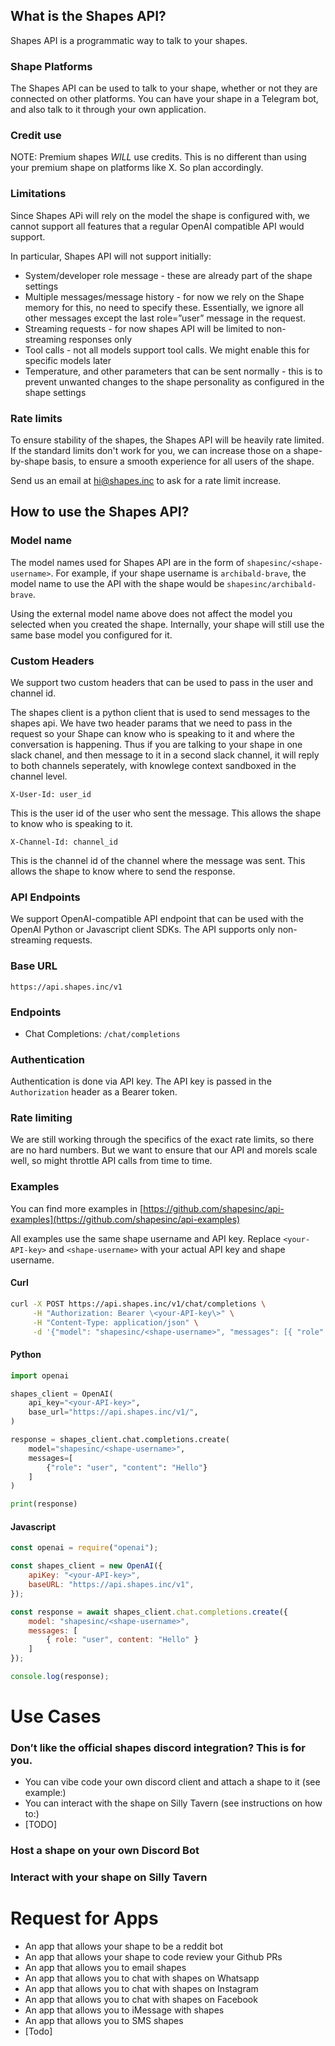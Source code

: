 ## What is the Shapes API?

Shapes API is a programmatic way to talk to your shapes.

### Shape Platforms

The Shapes API can be used to talk to your shape, whether or not they are connected on other platforms. You can have your shape in a Telegram bot, and also talk to it through your own application.

### Credit use

NOTE: Premium shapes _WILL_ use credits.
This is no different than using your premium shape on platforms like X. So plan accordingly.

### Limitations

Since Shapes APi will rely on the model the shape is configured with, we cannot support all features that a regular OpenAI compatible API would support.

In particular, Shapes API will not support initially:

- System/developer role message \- these are already part of the shape settings
- Multiple messages/message history \- for now we rely on the Shape memory for this, no need to specify these. Essentially, we ignore all other messages except the last role=”user” message in the request.
- Streaming requests \- for now shapes API will be limited to non-streaming responses only
- Tool calls \- not all models support tool calls. We might enable this for specific models later
- Temperature, and other parameters that can be sent normally \- this is to prevent unwanted changes to the shape personality as configured in the shape settings

### Rate limits

To ensure stability of the shapes, the Shapes API will be heavily rate limited. If the standard limits don't work for you, we can increase those on a shape-by-shape basis, to ensure a smooth experience for all users of the shape.

Send us an email at hi@shapes.inc to ask for a rate limit increase.

## How to use the Shapes API?

### Model name

The model names used for Shapes API are in the form of `shapesinc/<shape-username>`. For example, if your shape username is `archibald-brave`, the model name to use the API with the shape would be `shapesinc/archibald-brave`.

Using the external model name above does not affect the model you selected when you created the shape. Internally, your shape will still use the same base model you configured for it.

### Custom Headers

We support two custom headers that can be used to pass in the user and channel id.

The shapes client is a python client that is used to send messages to the shapes api. We have two header params that we need to pass in the request so your Shape can know who is speaking to it and where the conversation is happening. Thus if you are talking to your shape in one slack chanel, and then message to it in a second slack channel, it will reply to both channels seperately, with knowlege context sandboxed in the channel level.

```
X-User-Id: user_id
```

This is the user id of the user who sent the message. This allows the shape to know who is speaking to it.

```
X-Channel-Id: channel_id
```

This is the channel id of the channel where the message was sent. This allows the shape to know where to send the response.

### API Endpoints

We support OpenAI-compatible API endpoint that can be used with the OpenAI Python or Javascript client SDKs. The API supports only non-streaming requests.

### Base URL

`https://api.shapes.inc/v1`

### Endpoints

- Chat Completions: `/chat/completions`

### Authentication

Authentication is done via API key. The API key is passed in the `Authorization` header as a Bearer token.

### Rate limiting

We are still working through the specifics of the exact rate limits, so there are no hard numbers. But we want to ensure that our API and morels scale well, so might throttle API calls from time to time.

### Examples

You can find more examples in [https://github.com/shapesinc/api-examples](https://github.com/shapesinc/api-examples)

All examples use the same shape username and API key. Replace `<your-API-key>` and `<shape-username>` with your actual API key and shape username.

#### Curl

```bash
curl -X POST https://api.shapes.inc/v1/chat/completions \
     -H "Authorization: Bearer \<your-API-key\>" \
     -H "Content-Type: application/json" \
     -d '{"model": "shapesinc/<shape-username>", "messages": [{ "role": "user", "content": "Hello" }]}'
```

#### Python

```python
import openai

shapes_client = OpenAI(
    api_key="<your-API-key>",
    base_url="https://api.shapes.inc/v1/",
)

response = shapes_client.chat.completions.create(
    model="shapesinc/<shape-username>",
    messages=[
        {"role": "user", "content": "Hello"}
    ]
)

print(response)
```

#### Javascript

```Javascript
const openai = require("openai");

const shapes_client = new OpenAI({
    apiKey: "<your-API-key>",
    baseURL: "https://api.shapes.inc/v1",
});

const response = await shapes_client.chat.completions.create({
    model: "shapesinc/<shape-username>",
    messages: [
        { role: "user", content: "Hello" }
    ]
});

console.log(response);
```

# Use Cases

### **Don’t like the official shapes discord integration? This is for you.**

- You can vibe code your own discord client and attach a shape to it (see example:)
- You can interact with the shape on Silly Tavern (see instructions on how to:)
- \[TODO\]

### **Host a shape on your own Discord Bot**

### **Interact with your shape on Silly Tavern**

# Request for Apps

- An app that allows your shape to be a reddit bot
- An app that allows your shape to code review your Github PRs
- An app that allows you to email shapes
- An app that allows you to chat with shapes on Whatsapp
- An app that allows you to chat with shapes on Instagram
- An app that allows you to chat with shapes on Facebook
- An app that allows you to iMessage with shapes
- An app that allows you to SMS shapes
- \[Todo\]
